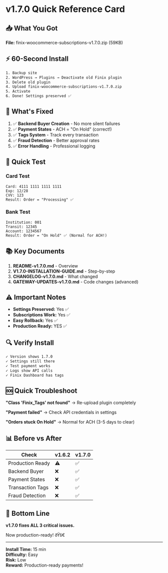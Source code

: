 # v1.7.0 Quick Reference Card

## 📥 What You Got

**File:** finix-woocommerce-subscriptions-v1.7.0.zip (59KB)

## ⚡ 60-Second Install

```bash
1. Backup site
2. WordPress → Plugins → Deactivate old Finix plugin
3. Delete old plugin
4. Upload finix-woocommerce-subscriptions-v1.7.0.zip
5. Activate
6. Done! Settings preserved ✅
```

## 🎯 What's Fixed

1. ✅ **Backend Buyer Creation** - No more silent failures
2. ✅ **Payment States** - ACH = "On Hold" (correct!)
3. ✅ **Tags System** - Track every transaction
4. ✅ **Fraud Detection** - Better approval rates
5. ✅ **Error Handling** - Professional logging

## 🧪 Quick Test

### Card Test
```
Card: 4111 1111 1111 1111
Exp: 12/28
CVV: 123
Result: Order = "Processing" ✅
```

### Bank Test
```
Institution: 001
Transit: 12345
Account: 1234567
Result: Order = "On Hold" ✅ (Normal for ACH!)
```

## 📚 Key Documents

1. **README-v1.7.0.md** - Overview
2. **V1.7.0-INSTALLATION-GUIDE.md** - Step-by-step
3. **CHANGELOG-v1.7.0.md** - What changed
4. **GATEWAY-UPDATES-v1.7.0.md** - Code changes (advanced)

## ⚠️ Important Notes

- **Settings Preserved:** Yes ✅
- **Subscriptions Work:** Yes ✅
- **Easy Rollback:** Yes ✅
- **Production Ready:** YES ✅

## 🔍 Verify Install

```bash
✓ Version shows 1.7.0
✓ Settings still there
✓ Test payment works
✓ Logs show API calls
✓ Finix Dashboard has tags
```

## 🆘 Quick Troubleshoot

**"Class 'Finix_Tags' not found"**
→ Re-upload plugin completely

**"Payment failed"**
→ Check API credentials in settings

**"Orders stuck On Hold"**
→ Normal for ACH (3-5 days to clear)

## 📊 Before vs After

| Check | v1.6.2 | v1.7.0 |
|-------|--------|--------|
| Production Ready | ⚠️ | ✅ |
| Backend Buyer | ❌ | ✅ |
| Payment States | ❌ | ✅ |
| Transaction Tags | ❌ | ✅ |
| Fraud Detection | ❌ | ✅ |

## 🎯 Bottom Line

**v1.7.0 fixes ALL 3 critical issues.**

Now production-ready! ðŸš€

---

**Install Time:** 15 min  
**Difficulty:** Easy  
**Risk:** Low  
**Reward:** Production-ready payments!
